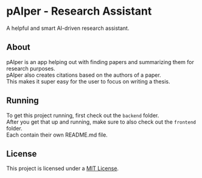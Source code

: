# pAIper - Research Assistant
A helpful and smart AI-driven research assistant.

## About
pAIper is an app helping out with finding papers and summarizing them for research purposes.  
pAIper also creates citations based on the authors of a paper.  
This makes it super easy for the user to focus on writing a thesis.

## Running
To get this project running, first check out the `backend` folder.  
After you get that up and running, make sure to also check out the `frontend` folder.  
Each contain their own README.md file.

## License
This project is licensed under a [MIT License](https://opensource.org/license/mit).